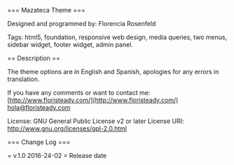 === Mazateca Theme ===

Designed and programmed by: Florencia Rosenfeld

Tags: html5, foundation, responsive web design, media queries, two menus, sidebar widget, footer widget, admin panel.


== Description ==

The theme options are in English and Spanish, apologies for any errors in translation.

If you have any comments or want to contact me:
[http://www.floristeady.com/](http://www.floristeady.com/)
[hola@floristeady.com](mailto:hola@floristeady.com)

License: GNU General Public License v2 or later
License URI: http://www.gnu.org/licenses/gpl-2.0.html

=== Change Log ===

= v.1.0 2016-24-02 =
Release date